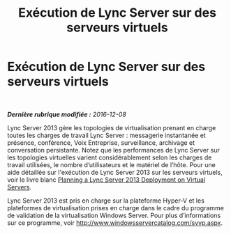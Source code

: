 ﻿---
title: Exécution de Lync Server sur des serveurs virtuels
TOCTitle: Exécution de Lync Server sur des serveurs virtuels
ms:assetid: e83c0f7f-88ec-434f-b35e-adedec3c318a
ms:mtpsurl: https://technet.microsoft.com/fr-fr/library/Gg399035(v=OCS.15)
ms:contentKeyID: 49891585
ms.date: 12/10/2016
mtps_version: v=OCS.15
ms.translationtype: HT
---

# Exécution de Lync Server sur des serveurs virtuels

 

_**Dernière rubrique modifiée :** 2016-12-08_

Lync Server 2013 gère les topologies de virtualisation prenant en charge toutes les charges de travail Lync Server : messagerie instantanée et présence, conférence, Voix Entreprise, surveillance, archivage et conversation persistante. Notez que les performances de Lync Server sur les topologies virtuelles varient considérablement selon les charges de travail utilisées, le nombre d’utilisateurs et le matériel de l’hôte. Pour une aide détaillée sur l'exécution de Lync Server 2013 sur les serveurs virtuels, voir le livre blanc [Planning a Lync Server 2013 Deployment on Virtual Servers](http://www.microsoft.com/en-us/download/details.aspx?id=41936).

Lync Server 2013 est pris en charge sur la plateforme Hyper-V et les plateformes de virtualisation prises en charge dans le cadre du programme de validation de la virtualisation Windows Server. Pour plus d’informations sur ce programme, voir <http://www.windowsservercatalog.com/svvp.aspx>.

